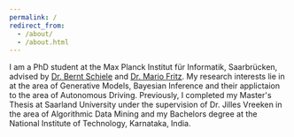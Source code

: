 ```yaml
---
permalink: /
redirect_from: 
  - /about/
  - /about.html
---
```



I am a PhD student at the Max Planck Institut für Informatik, Saarbrücken, advised by [Dr. Bernt Schiele](https://www.mpi-inf.mpg.de/departments/computer-vision-and-machine-learning/people/bernt-schiele) and [Dr. Mario Fritz](https://cispa.saarland/group/fritz/). My research interests lie in at the area of Generative Models, Bayesian Inference and their applictaion to the area of Autonomous Driving. Previously, I completed my Master's Thesis at Saarland University under the supervision of Dr. Jilles Vreeken in the area of Algorithmic Data Mining and my Bachelors degree at the National Institute of Technology, Karnataka, India.